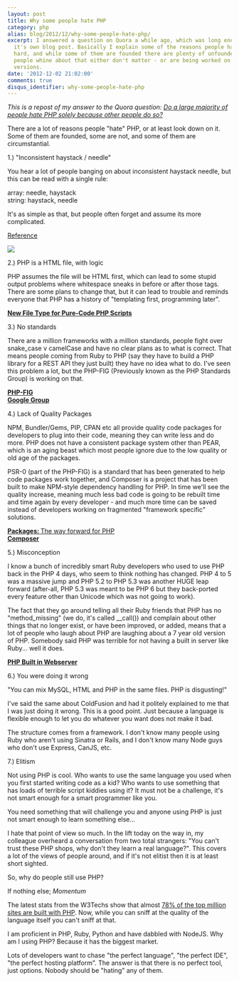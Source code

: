 ```yaml
---
layout: post
title: Why some people hate PHP
category: php
alias: blog/2012/12/why-some-people-hate-php/
excerpt: I answered a question on Quora a while ago, which was long enough to deserve
  it's own blog post. Basically I explain some of the reasons people hate on PHP so
  hard, and while some of them are founded there are plenty of unfounded reasons that
  people whine about that either don't matter - or are being worked on for future
  versions.
date: '2012-12-02 21:02:00'
comments: true
disqus_identifier: why-some-people-hate-php
---
```


_This is a repost of my answer to the Quora question: [Do a large majority of people hate PHP solely because other people do so?](http://www.quora.com/Do-a-large-majority-of-people-hate-PHP-solely-because-other-people-do-so)_

There are a lot of reasons people "hate" PHP, or at least look down on it. Some of them are founded, some are not, and some of them are circumstantial.

1.) "Inconsistent haystack / needle"

You hear a lot of people banging on about inconsistent haystack needle, but this can be read with a single rule:

array: needle, haystack<br>string: haystack, needle

It's as simple as that, but people often forget and assume its more complicated.

<u>Reference</u>

<img src="http://qph.cf.quoracdn.net/main-qimg-fa201f1217c396cd88685d386714c5d7" master_src="http://qph.cf.quoracdn.net/main-qimg-8cff392ef81d828c05e4437d195332db" master_w="1680" master_h="1050" />

2.) PHP is a HTML file, with logic

PHP assumes the file will be HTML first, which can lead to some stupid output problems where whitespace sneaks in before or after those <?php ?> tags. There are some plans to change that, but it can lead to trouble and reminds everyone that PHP has a history of "templating first, programming later".


<b>[New File Type for Pure-Code PHP Scripts](https://wiki.php.net/rfc/phpp)</b>

3.) No standards

There are a million frameworks with a million standards, people fight over snake_case v camelCase and have no clear plans as to what is correct. That means people coming from Ruby to PHP (say they have to build a PHP library for a REST API they just built) they have no idea what to do. I've seen this problem a lot, but the PHP-FIG (Previously known as the PHP Standards Group) is working on that.

<b>[PHP-FIG](https://github.com/php-fig/fig-standards)</b><br><b>[Google Group](https://groups.google.com/group/php-standards)</b>

4.) Lack of Quality Packages

NPM, Bundler/Gems, PIP, CPAN etc all provide quality code packages for developers to plug into their code, meaning they can write less and do more. PHP does not have a consistent package system other than PEAR, which is an aging beast which most people ignore due to the low quality or old age of the packages.

PSR-0 (part of the PHP-FIG) is a standard that has been generated to help code packages work together, and Composer is a project that has been built to make NPM-style dependency handling for PHP. In time we'll see the quality increase, meaning much less bad code is going to be rebuilt time and time again by every developer - and much more time can be saved instead of developers working on fragmented "framework specific" solutions.

[<b>Packages: </b>The way forward for PHP](/blog/2012/03/packages-the-way-forward-for-php)<br><b>[Composer](http://getcomposer.org)</b>

5.) Misconception

I know a bunch of incredibly smart Ruby developers who used to use PHP back in the PHP 4 days, who seem to think nothing has changed. PHP 4 to 5 was a massive jump and PHP 5.2 to PHP 5.3 was another HUGE leap forward (after-all, PHP 5.3 was meant to be PHP 6 but they back-ported every feature other than Unicode which was not going to work).

The fact that they go around telling all their Ruby friends that PHP has no "method_missing" (we do, it's called __call()) and complain about other things that no longer exist, or have been improved, or added, means that a lot of people who laugh about PHP are laughing about a 7 year old version of PHP. Somebody said PHP was terrible for not having a built in server like Ruby... well it does.

<b>[PHP Built in Webserver](http://php.net/manual/en/features.commandline.webserver.php)</b>

6.) You were doing it wrong

"You can mix MySQL, HTML and PHP in the same files. PHP is disgusting!"

I've said the same about ColdFusion and had it politely explained to me that I was just doing it wrong. This is a good point. Just because a language is flexible enough to let you do whatever you want does not make it bad.

The structure comes from a framework. I don't know many people using Ruby who aren't using Sinatra or Rails, and I don't know many Node guys who don't use Express, CanJS, etc.

7.) Elitism

Not using PHP is cool. Who wants to use the same language you used when you first started writing code as a kid? Who wants to use something that has loads of terrible script kiddies using it? It must not be a challenge, it's not smart enough for a smart programmer like you.

You need something that will challenge you and anyone using PHP is just not smart enough to learn something else...

I hate that point of view so much. In the lift today on the way in, my colleague overheard a conversation from two total strangers: "You can't trust these PHP shops, why don't they learn a real language?". This covers a lot of the views of people around, and if it's not elitist then it is at least short sighted.

So, why do people still use PHP?

If nothing else; <i>Momentum</i>

The latest stats from the W3Techs show that almost [78% of the top million sites are built with PHP]. Now, while you can sniff at the quality of the language itself you can't sniff at that.

I am proficient in PHP, Ruby, Python and have dabbled with NodeJS. Why am I using PHP? Because it has the biggest market.

Lots of developers want to chase "the perfect language", "the perfect IDE", "the perfect hosting platform". The answer is that there is no perfect tool, just options. Nobody should be "hating" any of them.

[78% of the top million sites are built with PHP]: http://w3techs.com/technologies/overview/programming_language/all
